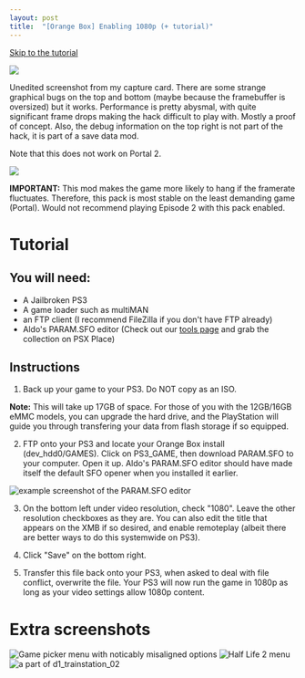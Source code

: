 ```yaml
---
layout: post
title:  "[Orange Box] Enabling 1080p (+ tutorial)"
---
```


[Skip to the tutorial](#tutorial)

![](./Screenshot3.png)

Unedited screenshot from my capture card. There are some strange graphical bugs on the top and bottom (maybe because the framebuffer is oversized) but it works. Performance is pretty abysmal, with quite significant frame drops making the hack difficult to play with. Mostly a proof of concept. Also, the debug information on the top right is not part of the hack, it is part of a save data mod.

Note that this does not work on Portal 2.

![](./Screenshot4.png)

**IMPORTANT:** This mod makes the game more likely to hang if the framerate fluctuates. Therefore, this pack is most stable on the least demanding game (Portal). Would not recommend playing Episode 2 with this pack enabled. 

# Tutorial

## You will need:

* A Jailbroken PS3
* A game loader such as multiMAN
* an FTP client (I recommend FileZilla if you don't have FTP already)
* Aldo's PARAM.SFO editor (Check out our [tools page](/tools-of-the-trade/) and grab the collection on PSX Place)

## Instructions

1) Back up your game to your PS3. Do NOT copy as an ISO.

**Note:** This will take up 17GB of space. For those of you with the 12GB/16GB eMMC models, you can upgrade the hard drive, and the PlayStation will guide you through transfering your data from flash storage if so equipped.

2) FTP onto your PS3 and locate your Orange Box install (dev_hdd0/GAMES). Click on PS3_GAME, then download PARAM.SFO to your computer. Open it up. Aldo's PARAM.SFO editor should have made itself the default SFO opener when you installed it earlier.

![example screenshot of the PARAM.SFO editor](aldo.png)

3) On the bottom left under video resolution, check "1080". Leave the other resolution checkboxes as they are. You can also edit the title that appears on the XMB if so desired, and enable remoteplay (albeit there are better ways to do this systemwide on PS3).

4) Click "Save" on the bottom right.

5) Transfer this file back onto your PS3, when asked to deal with file conflict, overwrite the file. Your PS3 will now run the game in 1080p as long as your video settings allow 1080p content.

# Extra screenshots

![Game picker menu with noticably misaligned options](Screenshot1.png)
![Half Life 2 menu](Screenshot2.png)
![a part of d1_trainstation_02](Screenshot5.png)